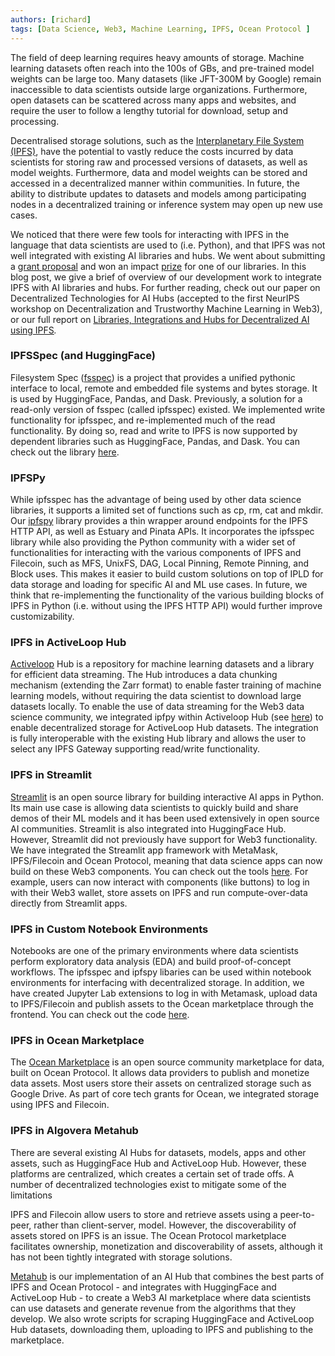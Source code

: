 ```yaml
---
authors: [richard]
tags: [Data Science, Web3, Machine Learning, IPFS, Ocean Protocol ]
---
```


The field of deep learning requires heavy amounts of storage. Machine learning datasets often reach into the 100s of GBs, and pre-trained model weights can be large too. Many datasets (like JFT-300M by Google) remain inaccessible to data scientists outside large organizations. Furthermore, open datasets can be scattered across many apps and websites, and require the user to follow a lengthy tutorial for download, setup and processing. 

<!--truncate-->

Decentralised storage solutions, such as the [Interplanetary File System (IPFS)](https://docs.ipfs.tech/concepts/what-is-ipfs/), have the potential to vastly reduce the costs incurred by data scientists for storing raw and processed versions of datasets, as well as model weights. Furthermore, data and model weights can be stored and accessed in a decentralized manner within communities. In future, the ability to distribute updates to datasets and models among participating nodes in a decentralized training or inference system may open up new use cases.

We noticed that there were few tools for interacting with IPFS in the language that data scientists are used to (i.e. Python), and that IPFS was not well integrated with existing AI libraries and hubs. We went about submitting a [grant proposal](https://github.com/filecoin-project/devgrants/issues/517) and won an impact [prize](https://twitter.com/AlgoveraAI/status/1585955346811564032) for one of our libraries. In this blog post, we give a brief of overview of our development work to integrate IPFS with AI libraries and hubs. For further reading, check out our paper on Decentralized Technologies for AI Hubs (accepted to the first NeurIPS workshop on Decentralization and Trustworthy Machine Learning in Web3), or our full report on [Libraries, Integrations and Hubs for Decentralized AI using IPFS](https://arxiv.org/abs/2210.16651)*.*

### **IPFSSpec (and HuggingFace)**

Filesystem Spec ([fsspec](https://twitter.com/AlgoveraAI/status/1585955346811564032)) is a project that provides a unified pythonic interface to local, remote and embedded file systems and bytes storage. It is used by HuggingFace, Pandas, and Dask. Previously, a solution for a read-only version of fsspec (called ipfsspec) existed. We implemented write functionality for ipfsspec, and re-implemented much of the read functionality. By doing so, read and write to IPFS is now supported by dependent libraries such as HuggingFace, Pandas, and Dask. You can check out the library [here](https://github.com/AlgoveraAI/ipfsspec). 

### **IPFSPy**

While ipfsspec has the advantage of being used by other data science libraries, it supports a limited set of functions such as cp, rm, cat and mkdir. Our [ipfspy](https://github.com/AlgoveraAI/ipfspy) library provides a thin wrapper around endpoints for the IPFS HTTP API, as well as Estuary and Pinata APIs. It incorporates the ipfsspec library while also providing the Python community with a wider set of functionalities for interacting with the various components of IPFS and Filecoin, such as MFS, UnixFS, DAG, Local Pinning, Remote Pinning, and Block uses. This makes it easier to build custom solutions on top of IPLD for data storage and loading for specific AI and ML use cases. In future, we think that re-implementing the functionality of the various building blocks of IPFS in Python (i.e. without using the IPFS HTTP API) would further improve customizability. 

### **IPFS in ActiveLoop Hub**

[Activeloop](https://www.activeloop.ai/) Hub is a repository for machine learning datasets and a library for efficient data streaming. The Hub introduces a data chunking mechanism (extending the Zarr format) to enable faster training of machine learning models, without requiring the data scientist to download large datasets locally. To enable the use of data streaming for the Web3 data science community, we integrated ipfpy within Activeloop Hub (see [here](https://github.com/AlgoveraAI/Hub)) to enable decentralized storage for ActiveLoop Hub datasets. The integration is fully interoperable with the existing Hub library and allows the user to select any IPFS Gateway supporting read/write functionality.

### **IPFS in Streamlit**

[Streamlit](https://streamlit.io/) is an open source library for building interactive AI apps in Python. Its main use case is allowing data scientists to quickly build and share demos of their ML models and it has been used extensively in open source AI communities. Streamlit is also integrated into HuggingFace Hub. However, Streamlit did not previously have support for Web3 functionality. We have integrated the Streamlit app framework with MetaMask, IPFS/Filecoin and Ocean Protocol, meaning that data science apps can now build on these Web3 components. You can check out the tools [here](https://github.com/AlgoveraAI/streamlit-metamask). For example, users can now interact with components (like buttons) to log in with their Web3 wallet, store assets on IPFS and run compute-over-data directly from Streamlit apps.

### **IPFS in Custom Notebook Environments**

Notebooks are one of the primary environments where data scientists perform exploratory data analysis (EDA) and build proof-of-concept workflows. The ipfsspec and ipfspy libaries can be used within notebook environments for interfacing with decentralized storage. In addition, we have created Jupyter Lab extensions to log in with Metamask, upload data to IPFS/Filecoin and publish assets to the Ocean marketplace through the frontend. You can check out the code [here](https://github.com/AlgoveraAI/jupyterlab_extensions).

### **IPFS in Ocean Marketplace**

The [Ocean Marketplace](https://market.oceanprotocol.com/) is an open source community marketplace for data, built on Ocean Protocol. It allows data providers to publish and monetize data assets. Most users store their assets on centralized storage such as Google Drive. As part of core tech grants for Ocean, we integrated storage using IPFS and Filecoin. 

### **IPFS in Algovera Metahub**

There are several existing AI Hubs for datasets, models, apps and other assets, such as HuggingFace Hub and ActiveLoop Hub. However, these platforms are centralized, which creates a certain set of trade offs. A number of decentralized technologies exist to mitigate some of the limitations 

IPFS and Filecoin allow users to store and retrieve assets using a peer-to-peer, rather than client-server, model. However, the discoverability of assets stored on IPFS is an issue. The Ocean Protocol marketplace facilitates ownership, monetization and discoverability of assets, although it has not been tightly integrated with storage solutions. 

[Metahub](https://metahub.algovera.ai/) is our implementation of an AI Hub that combines the best parts of IPFS and Ocean Protocol - and integrates with HuggingFace and ActiveLoop Hub - to create a Web3 AI marketplace where data scientists can use datasets and generate revenue from the algorithms that they develop. We also wrote scripts for scraping HuggingFace and ActiveLoop Hub datasets, downloading them, uploading to IPFS and publishing to the marketplace. 